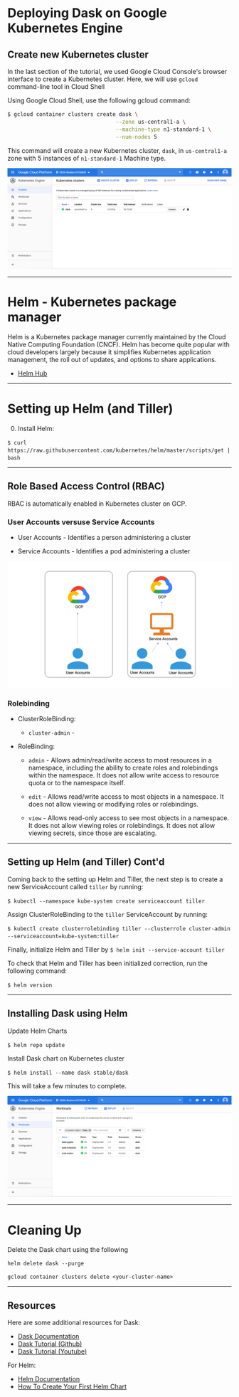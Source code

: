 # Deploying Dask on Google Kubernetes Engine

## Create new Kubernetes cluster

In the last section of the tutorial, we used Google Cloud Console's browser interface to create a Kubernetes cluster. Here, we will use `gcloud` command-line tool in Cloud Shell

Using Google Cloud Shell, use the following gcloud command:

```bash
$ gcloud container clusters create dask \
                                  --zone us-central1-a \
                                  --machine-type n1-standard-1 \
                                  --num-nodes 5
```

This command will create a new Kubernetes cluster, `dask`, in `us-central1-a` zone with 5 instances of `n1-standard-1` Machine type.

![Dask Cluster](./images/new-cluster-dask.png)

---

# Helm - Kubernetes package manager

Helm is a Kubernetes package manager currently maintained by the Cloud Native Computing Foundation (CNCF). Helm has become quite popular with cloud developers largely because it simplifies Kubernetes application management, the roll out of updates, and options to share applications.

- [Helm Hub](https://hub.helm.sh/)

---

# Setting up Helm (and Tiller)

0. Install Helm:

`$ curl https://raw.githubusercontent.com/kubernetes/helm/master/scripts/get | bash`

---

## Role Based Access Control (RBAC)

RBAC is automatically enabled in Kubernetes cluster on GCP.

### User Accounts versuse Service Accounts

- User Accounts - Identifies a person administering a cluster

- Service Accounts - Identifies a pod administering a cluster

<img src="./images/user_v_service_acct.png" alt="User versus Service" />

### Rolebinding

- ClusterRoleBinding:

  - `cluster-admin` -

- RoleBinding:

  - `admin` - Allows admin/read/write access to most resources in a namespace, including the ability to create roles and rolebindings within the namespace. It does not allow write access to resource quota or to the namespace itself.

  - `edit` - Allows read/write access to most objects in a namespace. It does not allow viewing or modifying roles or rolebindings.

  - `view` - Allows read-only access to see most objects in a namespace. It does not allow viewing roles or rolebindings. It does not allow viewing secrets, since those are escalating.

---

## Setting up Helm (and Tiller) Cont'd

Coming back to the setting up Helm and Tiller, the next step is to create a new ServiceAccount called `tiller` by running:

`$ kubectl --namespace kube-system create serviceaccount tiller`

Assign ClusterRoleBinding to the `tiller` ServiceAccount by running:

`$ kubectl create clusterrolebinding tiller --clusterrole cluster-admin --serviceaccount=kube-system:tiller`

Finally, initialize Helm and Tiller by
`$ helm init --service-account tiller`

To check that Helm and Tiller has been initialized correction, run the following command:

`$ helm version`

---

## Installing Dask using Helm

Update Helm Charts

`$ helm repo update`

Install Dask chart on Kubernetes cluster

`$ helm install --name dask stable/dask`

This will take a few minutes to complete.

<img src="./images/dask-install-complete.png" alt="GKE Workloads" />

---

# Cleaning Up

Delete the Dask chart using the following

```
helm delete dask --purge
```

```
gcloud container clusters delete <your-cluster-name>
```

---

## Resources

Here are some additional resources for Dask:

- [Dask Documentation](https://docs.dask.org/en/latest/)
- [Dask Tutorial (Github)](https://github.com/dask/dask-tutorial)
- [Dask Tutorial (Youtube)](https://www.youtube.com/watch?v=mbfsog3e5DA)

For Helm:

- [Helm Documentation](https://helm.sh/docs/)
- [How To Create Your First Helm Chart](https://docs.bitnami.com/kubernetes/how-to/create-your-first-helm-chart/)
